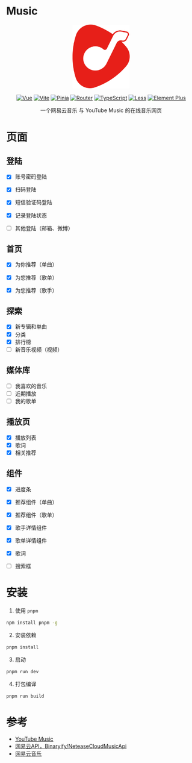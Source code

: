 # Music

<p align="center"><img src="src/assets/images/logo.png" style="width:30%;" alt="Music Logo"/></p>

<p align="center">
  <a href="https://cn.vuejs.org/"><img src="https://img.shields.io/badge/Vue-3.x-%2342b883" alt="Vue"></a>
  <a href="https://vitejs.cn/"><img src="https://img.shields.io/badge/Vite-2.x-%23646cff" alt="Vite"></a>
  <a href="https://pinia.vuejs.org/"><img src="https://img.shields.io/badge/Pinia-2.x-%23ffd859" alt="Pinia"></a>
  <a href="https://router.vuejs.org/"><img src="https://img.shields.io/badge/Router-4.x-%2341b883" alt="Router"></a>
  <a href="https://www.tslang.cn/"><img src="https://img.shields.io/badge/TypeScript-4.x-%233fa8f4" alt="TypeScript"></a>
  <a href="https://lesscss.org/"><img src="https://img.shields.io/badge/Less-4.x-%231d365d" alt="Less"></a>
  <a href="https://element-plus.org/zh-CN/"><img src="https://img.shields.io/badge/Element%20Plus-2.x-%23409eff" alt="Element Plus"></a>
</p>

<p align="center">
一个网易云音乐 与 YouTube Music 的在线音乐网页
</p>

# 页面
## 登陆
- [x] 账号密码登陆
- [x] 扫码登陆
- [x] 短信验证码登陆
- [x] 记录登陆状态
- [ ] 其他登陆（邮箱、微博）


## 首页
- [x] 为你推荐（单曲）
- [x] 为您推荐（歌单）
- [x] 为您推荐（歌手）


## 探索
 - [x] 新专辑和单曲
 - [x] 分类
 - [x] 排行榜
 - [ ] 新音乐视频（视频）

## 媒体库
 - [ ] 我喜欢的音乐
 - [ ] 近期播放
 - [ ] 我的歌单

## 播放页
- [x] 播放列表
- [x] 歌词
- [x] 相关推荐

## 组件
- [x] 进度条
- [x] 推荐组件（单曲）
- [x] 推荐组件（歌单）
- [x] 歌手详情组件
- [x] 歌单详情组件
- [x] 歌词
- [ ] 搜索框


# 安装
1. 使用 `pnpm`

```bash
npm install pnpm -g
```

2. 安装依赖

```bash
pnpm install
```

3. 启动

```bash
pnpm run dev
```
4. 打包编译

```bash
pnpm run build
```

# 参考
- [YouTube Music](https://music.youtube.com/)
- [网易云API，Binaryify/NeteaseCloudMusicApi](https://github.com/Binaryify/NeteaseCloudMusicApi)
- [网易云音乐](https://music.163.com/)